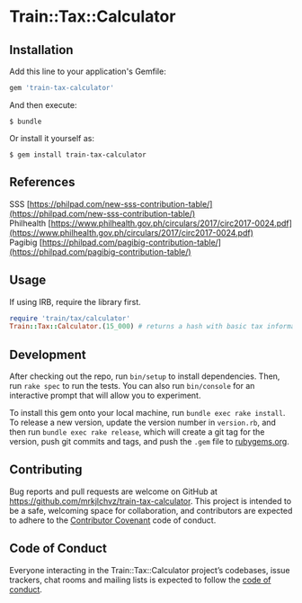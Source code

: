 # Train::Tax::Calculator

## Installation

Add this line to your application's Gemfile:

```ruby
gem 'train-tax-calculator'
```

And then execute:

    $ bundle

Or install it yourself as:

    $ gem install train-tax-calculator

## References

SSS [https://philpad.com/new-sss-contribution-table/](https://philpad.com/new-sss-contribution-table/)  
Philhealth [https://www.philhealth.gov.ph/circulars/2017/circ2017-0024.pdf](https://www.philhealth.gov.ph/circulars/2017/circ2017-0024.pdf)  
Pagibig [https://philpad.com/pagibig-contribution-table/](https://philpad.com/pagibig-contribution-table/)  

## Usage

If using IRB, require the library first.

```ruby
require 'train/tax/calculator'
Train::Tax::Calculator.(15_000) # returns a hash with basic tax information
```

## Development

After checking out the repo, run `bin/setup` to install dependencies. Then, run `rake spec` to run the tests. You can also run `bin/console` for an interactive prompt that will allow you to experiment.

To install this gem onto your local machine, run `bundle exec rake install`. To release a new version, update the version number in `version.rb`, and then run `bundle exec rake release`, which will create a git tag for the version, push git commits and tags, and push the `.gem` file to [rubygems.org](https://rubygems.org).

## Contributing

Bug reports and pull requests are welcome on GitHub at https://github.com/mrkjlchvz/train-tax-calculator. This project is intended to be a safe, welcoming space for collaboration, and contributors are expected to adhere to the [Contributor Covenant](http://contributor-covenant.org) code of conduct.

## Code of Conduct

Everyone interacting in the Train::Tax::Calculator project’s codebases, issue trackers, chat rooms and mailing lists is expected to follow the [code of conduct](https://github.com/[USERNAME]/train-tax-calculator/blob/master/CODE_OF_CONDUCT.md).
